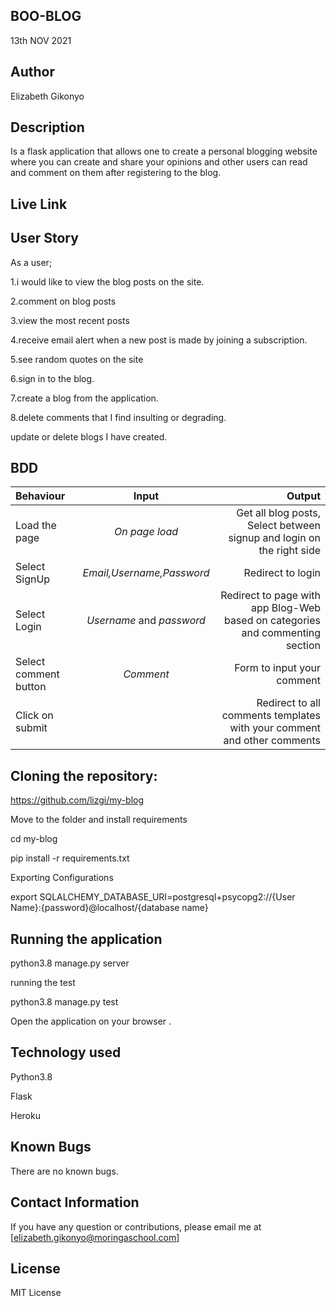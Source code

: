 ## BOO-BLOG

13th NOV 2021

## Author
Elizabeth Gikonyo

## Description
Is a flask application that allows one to create a personal blogging website where you can create and share your opinions and other users can read and comment on them after registering to the blog.

## Live Link



## User Story
As a user;

1.i would like to view the blog posts on the site.

2.comment on blog posts

3.view the most recent posts

4.receive email alert when a new post is made by joining a subscription.

5.see random quotes on the site

6.sign in to the blog.

7.create a blog from the application.

8.delete comments that I find insulting or degrading.

update or delete blogs I have created.

## BDD
| Behaviour | Input | Output |
| :---------------- | :---------------: | ------------------: |
| Load the page | *On page load* | Get all blog posts, Select between signup and login on the right side|
| Select SignUp| *Email,Username,Password* | Redirect to login|
| Select Login | *Username* and *password* | Redirect to page with app Blog-Web based on categories and commenting section|
| Select comment button | *Comment* | Form to input your comment|
| Click on submit |  | Redirect to all comments templates with your comment and other comments|

## Cloning the repository:

https://github.com/lizgi/my-blog

Move to the folder and install requirements

cd my-blog

pip install -r requirements.txt

Exporting Configurations

export SQLALCHEMY_DATABASE_URI=postgresql+psycopg2://{User Name}:{password}@localhost/{database name}

## Running the application

python3.8 manage.py server

running the test

python3.8 manage.py test

Open the application on your browser .

## Technology used

Python3.8

Flask

Heroku

## Known Bugs

There are no known bugs.

## Contact Information

If you have any question or contributions, please email me at [elizabeth.gikonyo@moringaschool.com]

## License
MIT License
